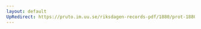 ```yaml
---
layout: default
UpRedirect: https://pruto.im.uu.se/riksdagen-records-pdf/1880/prot-1880--fk--032/prot-1880--fk--032_002.pdf
---
```

